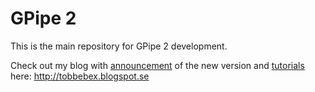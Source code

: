 # GPipe 2

This is the main repository for GPipe 2 development.

Check out my blog with [announcement](http://tobbebex.blogspot.se/2015/09/gpipe-is-dead-long-live-gpipe.html) of the new version and [tutorials](http://tobbebex.blogspot.se/2015/09/gpu-programming-in-haskell-using-gpipe.html) here:
http://tobbebex.blogspot.se
